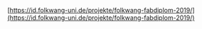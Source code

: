 [https://id.folkwang-uni.de/projekte/folkwang-fabdiplom-2019/](https://id.folkwang-uni.de/projekte/folkwang-fabdiplom-2019/)
